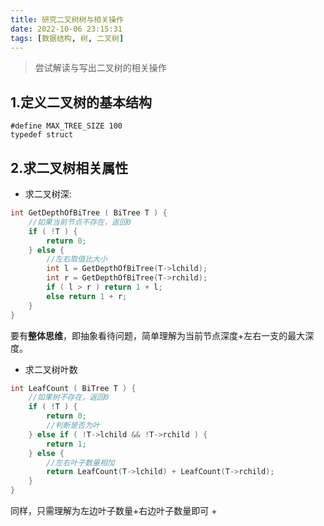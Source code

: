 ```yaml
---
title: 研究二叉树树与相关操作
date: 2022-10-06 23:15:31
tags: [数据结构, 树, 二叉树]
---
```

>尝试解读与写出二叉树的相关操作
<!-- more -->
1.定义二叉树的基本结构
-
```
#define MAX_TREE_SIZE 100
typedef struct 
```
2.求二叉树相关属性
-
+ 求二叉树深:
````C++
int GetDepthOfBiTree ( BiTree T ) {
    //如果当前节点不存在，返回0
    if ( !T ) {
        return 0;
    } else {
        //左右取值比大小
        int l = GetDepthOfBiTree(T->lchild);
        int r = GetDepthOfBiTree(T->rchild);
        if ( l > r ) return 1 + l;
        else return 1 + r; 
    }
}
````
要有**整体思维**，即抽象看待问题，简单理解为当前节点深度+左右一支的最大深度。
+ 求二叉树叶数
````C++
int LeafCount ( BiTree T ) {
    //如果树不存在，返回0
    if ( !T ) {
        return 0;
        //判断是否为叶
    } else if ( !T->lchild && !T->rchild ) {
        return 1;
    } else {
        //左右叶子数量相加
        return LeafCount(T->lchild) + LeafCount(T->rchild);
    }
}
````
同样，只需理解为左边叶子数量+右边叶子数量即可
+ 
